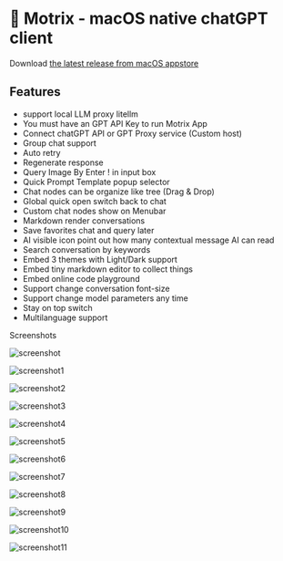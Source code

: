 # 🎠 Motrix - macOS native chatGPT client

Download [the latest release from macOS appstore](https://apps.apple.com/us/app/id6447776319)

## Features
- support local LLM proxy litellm
- You must have an GPT API Key to run Motrix App
- Connect chatGPT API or GPT Proxy service (Custom host)
- Group chat support
- Auto retry
- Regenerate response
- Query Image By Enter ! in input box
- Quick Prompt Template popup selector
- Chat nodes can be organize like tree (Drag & Drop)
- Global quick open switch back to chat
- Custom chat nodes show on Menubar 
- Markdown render conversations
- Save favorites chat and query later
- AI visible icon point out how many contextual message AI can read
- Search conversation by keywords
- Embed 3 themes with Light/Dark support
- Embed tiny markdown editor to collect things
- Embed online code playground
- Support change conversation font-size
- Support change model parameters any time
- Stay on top switch
- Multilanguage support

Screenshots

![screenshot](imgs/screenshot.webp)

![screenshot1](imgs/screenshot1.webp)

![screenshot2](imgs/screenshot2.webp)

![screenshot3](imgs/screenshot3.webp)

![screenshot4](imgs/screenshot4.webp)

![screenshot5](imgs/screenshot5.webp)

![screenshot6](imgs/screenshot6.webp)

![screenshot7](imgs/screenshot7.webp)

![screenshot8](imgs/screenshot8.webp)

![screenshot9](imgs/screenshot9.webp)

![screenshot10](imgs/screenshot10.webp)

![screenshot11](imgs/screenshot11.webp)
